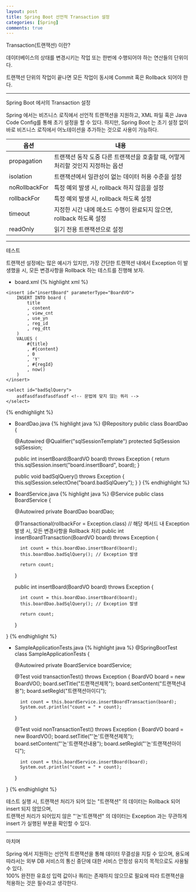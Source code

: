 ```yaml
---
layout: post
title: Spring Boot 선언적 Transaction 설정
categories: [Spring]
comments: true
---
```


Transaction(트랜잭션) 이란?

데이터베이스의 상태를 변경시키는 작업 또는 한번에 수행되어야 하는 연산들의 단위이다.

트랜잭션 단위의 작업이 끝나면 모든 작업이 동시에 Commit 혹은 Rollback 되어야 한다.

-------------

Spring Boot 에서의 Transaction 설정

Spring 에서는 비즈니스 로직에서 선언적 트랜잭션을 지원하고, XML 파일 혹은 Java Code Config를 통해 초기 설정을 할 수 있다.
하지만, Spring Boot 는 초기 설정 없이 바로 비즈니스 로직에서 어노테이션을 추가하는 것으로 사용이 가능하다.

|옵션|내용|
|------------------------------|------------------------------|
|propagation|트랜잭션 동작 도중 다른 트랜잭션을 호출할 때, 어떻게 처리할 것인지 지정하는 옵션|
|isolation|트랜잭션에서 일관성이 없는 데이터 허용 수준을 설정|
|noRollbackFor|특정 예외 발생 시, rollback 하지 않음을 설정|
|rollbackFor|특정 예외 발생 시, rollback 하도록 설정|
|timeout|지정한 시간 내에 메소드 수행이 완료되지 않으면, rollback 하도록 설정|
|readOnly|읽기 전용 트랜잭션으로 설정|

-------------

테스트

트랜잭션 설정에는 많은 예시가 있지만, 가장 간단한 트랜잭션 내에서 Exception 이 발생했을 시, 모든 변경사항을 Rollback 하는 테스트를 진행해 보자.

- board.xml
{% highlight xml %}
<?xml version="1.0" encoding="UTF-8"?>
<!DOCTYPE mapper PUBLIC "-//mybatis.org//DTD Mapper 3.0//EN" "http://mybatis.org/dtd/mybatis-3-mapper.dtd">

<mapper namespace="board">

	<insert id="insertBoard" parameterType="BoardVO">
		INSERT INTO board (
			title
			, content
			, view_cnt
			, use_yn
			, reg_id
			, reg_dtt
		)
		VALUES (
			#{title}
			, #{content}
			, 0
			, 'Y'
			, #{regId}
			, now()
		)
	</insert>
	
	<select id="badSqlQuery">
		asdfasdfasdfasdfasdf <!-- 문법에 맞지 않는 쿼리 -->
	</select>
		
</mapper>
{% endhighlight %}

- BoardDao.java
{% highlight java %}
@Repository
public class BoardDao {
	
	@Autowired
	@Qualifier("sqlSessionTemplate")
	protected SqlSession sqlSession;
	
	public int insertBoard(BoardVO board) throws Exception {
		return this.sqlSession.insert("board.insertBoard", board);
	}
	
	public void badSqlQuery() throws Exception {
		this.sqlSession.selectOne("board.badSqlQuery");
	}
}
{% endhighlight %}

- BoardService.java
{% highlight java %}
@Service
public class BoardService {

	@Autowired
	private BoardDao boardDao;
	
	@Transactional(rollbackFor = Exception.class) // 해당 메서드 내 Exception 발생 시, 모든 변경사항을 Rollback 처리
	public int insertBoardTransaction(BoardVO board) throws Exception {
		
		int count = this.boardDao.insertBoard(board);
		this.boardDao.badSqlQuery(); // Exception 발생
		
		return count;
	}
	
	public int insertBoard(BoardVO board) throws Exception {
		
		int count = this.boardDao.insertBoard(board);
		this.boardDao.badSqlQuery(); // Exception 발생
		
		return count;
	}
	
}
{% endhighlight %}

- SampleApplicationTests.java
{% highlight java %}
@SpringBootTest
class SampleApplicationTests {
	
	@Autowired
	private BoardService boardService;

	@Test
	void transactionTest() throws Exception {
		BoardVO board = new BoardVO();
		board.setTitle("트랜잭션제목");
		board.setContent("트랜잭션내용");
		board.setRegId("트랜잭션아이디");
		
		int count = this.boardService.insertBoardTransaction(board);
		System.out.println("count = " + count);
	}
	
	@Test
	void nonTransactionTest() throws Exception {
		BoardVO board = new BoardVO();
		board.setTitle("'논'트랜잭션제목");
		board.setContent("'논'트랜잭션내용");
		board.setRegId("'논'트랜잭션아이디");
		
		int count = this.boardService.insertBoard(board);
		System.out.println("count = " + count);
	}

}
{% endhighlight %}

테스트 실행 시, 트랜잭션 처리가 되어 있는 "트랜잭션" 의 데이터는 Rollback 되어 insert 되지 않았으며,  
트랜잭션 처리가 되어있지 않은 "'논'트랜잭션" 의 데이터는 Exception 과는 무관하게 insert 가 실행된 부분을 확인할 수 있다.

-------------

마치며

Spring 에서 지원하는 선언적 트랜잭션을 통해 데이터 무결성을 지킬 수 있으며, 용도에 따라서는 외부 DB 서비스의 통신 중단에 대한 서비스 안정성 유지의 목적으로도 사용될 수 있다.  
100% 완전한 유효성 입력 값이나 쿼리는 존재하지 않으므로 필요에 따라 트랜잭션을 적용하는 것은 필수라고 생각한다.
